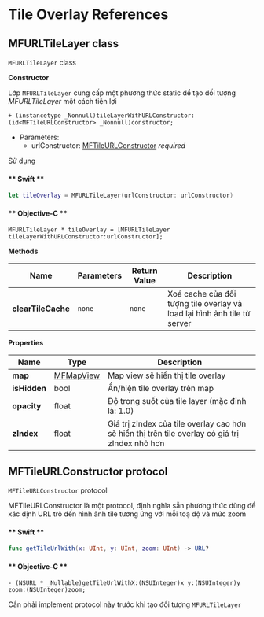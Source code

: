 # Tile Overlay References

## MFURLTileLayer class

`MFURLTileLayer` class

**Constructor** 

Lớp `MFURLTileLayer` cung cấp một phương thức static để tạo đối tượng *MFURLTileLayer* một cách tiện lợi
```objc
+ (instancetype _Nonnull)tileLayerWithURLConstructor:(id<MFTileURLConstructor> _Nonnull)constructor;
```

- Parameters:
  - urlConstructor: [MFTileURLConstructor](reference/tile-overlay?id=mftileurlconstructor-protocol) *required*

Sử dụng
<!-- tabs:start -->
#### ** Swift **
```swift
let tileOverlay = MFURLTileLayer(urlConstructor: urlConstructor)
```
#### ** Objective-C **
```objc
MFURLTileLayer * tileOverlay = [MFURLTileLayer tileLayerWithURLConstructor:urlConstructor];
```
<!-- tabs:end -->

**Methods**

| Name               | Parameters  | Return Value | Description                                                              |
|--------------------|-------------|--------------|--------------------------------------------------------------------------|
| **clearTileCache** | `none`      | `none`       | Xoá cache của đối tượng tile overlay và load lại hình ảnh tile từ server |

**Properties**

| Name         | Type      | Description                                                                            |
|--------------|-----------|----------------------------------------------------------------------------------------|
| **map**      | [MFMapView](/reference/map?id=mfmapview-class) | Map view sẽ hiển thị tile overlay                 |
| **isHidden** | bool                                           | Ẩn/hiện tile overlay trên map                     |
| **opacity**  | float                                          | Độ trong suốt của tile layer (mặc đinh là: 1.0)   |
| **zIndex**   | float                                          | Giá trị zIndex của tile overlay cao hơn sẽ hiển thị trên tile overlay có giá trị zIndex nhỏ hơn |

## MFTileURLConstructor protocol

`MFTileURLConstructor` protocol

MFTileURLConstructor là một protocol, định nghĩa sẵn phương thức dùng để xác định URL trỏ đến hình ảnh tile tương ứng với mỗi toạ độ và mức zoom

<!-- tabs:start -->
#### ** Swift **
```swift
func getTileUrlWith(x: UInt, y: UInt, zoom: UInt) -> URL?
```
#### ** Objective-C **
```objc
- (NSURL * _Nullable)getTileUrlWithX:(NSUInteger)x y:(NSUInteger)y zoom:(NSUInteger)zoom;
```
<!-- tabs:end -->

Cần phải implement protocol này trước khi tạo đối tượng `MFURLTileLayer`
